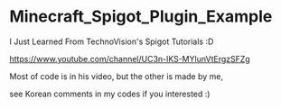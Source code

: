 # Minecraft_Spigot_Plugin_Example

I Just Learned From TechnoVision's Spigot Tutorials :D

https://www.youtube.com/channel/UC3n-lKS-MYlunVtErgzSFZg

Most of code is in his video, but the other is made by me,

see Korean comments in my codes if you interested :)

